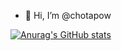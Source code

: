 - 👋 Hi, I’m @chotapow

[![Anurag's GitHub stats](https://github-readme-stats.vercel.app/api?username=chotapow)](https://github.com/chotapow/github-readme-stats)

<!---
chotapow/chotapow is a ✨ special ✨ repository because its `README.md` (this file) appears on your GitHub profile.
You can click the Preview link to take a look at your changes.
--->
